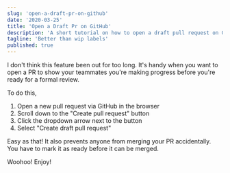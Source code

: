 ```yaml
---
slug: 'open-a-draft-pr-on-github'
date: '2020-03-25'
title: 'Open a Draft Pr on GitHub'
description: 'A short tutorial on how to open a draft pull request on GitHub.'
tagline: 'Better than wip labels'
published: true
---
```


I don't think this feature been out for too long. It's handy when you want to open a PR to show your teammates you're making progress before you're ready for a formal review.

To do this,

1. Open a new pull request via GitHub in the browser
2. Scroll down to the "Create pull request" button
3. Click the dropdown arrow next to the button
4. Select "Create draft pull request"

Easy as that! It also prevents anyone from merging your PR accidentally. You have to mark it as ready before it can be merged.

Woohoo! Enjoy!
